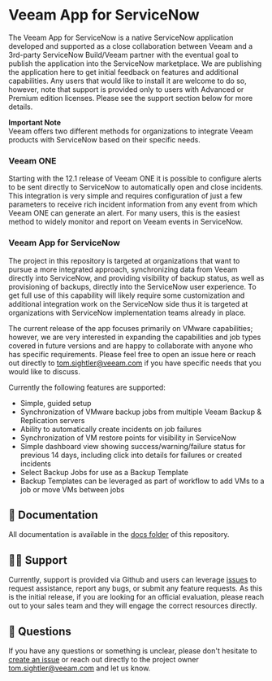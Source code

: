 # Veeam App for ServiceNow
The Veeam App for ServiceNow is a native ServiceNow application developed and supported as a close collaboration between Veeam and a 3rd-party ServiceNow Build/Veeam partner with the eventual goal to publish the application into the ServiceNow marketplace.  We are publishing the application here to get initial feedback on features and additional capabilities.
Any users that would like to install it are welcome to do so, however, note that support is provided only to users with Advanced or Premium edition licenses.  Please see the support section below for more details.

**Important Note**\
Veeam offers two different methods for organizations to integrate Veeam products with ServiceNow based on their specific needs.

### Veeam ONE
Starting with the 12.1 release of Veeam ONE it is possible to configure alerts to be sent directly to ServiceNow to automatically open and close incidents.  This integration is very simple and requires configuration of just a few parameters to receive rich incident information from any event from which Veeam ONE can generate an alert.  For many users, this is the easiest method to widely monitor and report on Veeam events in ServiceNow.

### Veeam App for ServiceNow
The project in this repository is targeted at organizations that want to pursue a more integrated approach, synchronizing data from Veeam directly into ServiceNow, and providing visibility of backup status, as well as provisioning of backups, directly into the ServiceNow user experience. To get full use of this capability will likely require some customization and additional integration work on the ServiceNow side thus it is targeted at organizations with ServiceNow implementation teams already in place.

The current release of the app focuses primarily on VMware capabilities; however, we are very interested in expanding the capabilities and job types covered in future versions and are happy to collaborate with anyone who has specific requirements.  Please feel free to open an issue here or reach out directly to tom.sightler@veeam.com if you have specific needs that you would like to discuss.

Currently the following features are supported:
* Simple, guided setup
* Synchronization of VMware backup jobs from multiple Veeam Backup & Replication servers
* Ability to automatically create incidents on job failures
* Synchronization of VM restore points for visibility in ServiceNow
* Simple dashboard view showing success/warning/failure status for previous 14 days, including click into details for failures or created incidents
* Select Backup Jobs for use as a Backup Template
* Backup Templates can be leveraged as part of workflow to add VMs to a job or move VMs between jobs

## 📗 Documentation
All documentation is available in the [docs folder](https://github.com/VeeamHub/veeam-servicenow/tree/main/docs) of this repository.

## 🤝🏾 Support
Currently, support is provided via Github and users can leverage [issues](https://github.com/VeeamHub/veeam-servicenow) to request assistance, report any bugs, or submit any feature requests.
As this is the initial release, if you are looking for an official evaluation, please reach out to your sales team and they will engage the correct resources directly.

## 🤔 Questions
If you have any questions or something is unclear, please don't hesitate to [create an issue](https://github.com/VeeamHub/veeam-servicenow/issues/new/choose) or reach out directly to the project owner tom.sightler@veeam.com and let us know.

